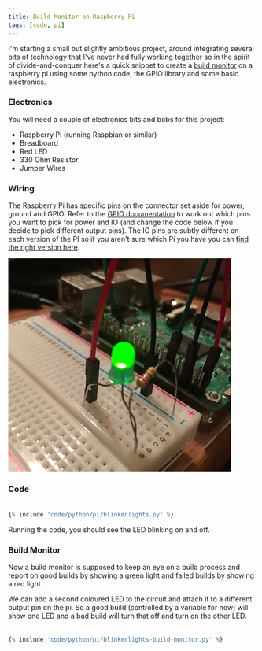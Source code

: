 ```yaml
---
title: Build Monitor on Raspberry Pi
tags: [code, pi]
---
```


I'm starting a small but slightly ambitious project, around integrating several bits of
technology that I've never had fully working together so in the spirit of divide-and-conquer
here's a quick snippet to create a <a href="https://en.wikipedia.org/wiki/Daily_build">build monitor</a>
on a raspberry pi using some python code, the GPIO library and some basic electronics.

### Electronics

You will need a couple of electronics bits and bobs for this project:

- Raspberry Pi (running Raspbian or similar)
- Breadboard
- Red LED
- 330 Ohm Resistor
- Jumper Wires

### Wiring

The Raspberry Pi has specific pins on the connector set aside for power, ground and GPIO. Refer to the
<a href="https://www.raspberrypi.org/documentation/usage/gpio/">GPIO documentation</a> to work out which
pins you want to pick for power and IO (and change the code below if you decide to
pick different output pins). The IO pins are subtly different on each version of the PI so if you aren't
sure which Pi you have you can <a href="https://www.modmypi.com/blog/raspberry-pi-comparison-table">find the
right version here</a>.

<img src="/img/posts/pi-build-monitor/pi-led-test.webp" alt="led circuit" />

### Code

```python

{% include 'code/python/pi/blinkenlights.py' %}

```

Running the code, you should see the LED blinking on and off.

### Build Monitor

Now a build monitor is supposed to keep an eye on a build process and report on good builds
by showing a green light and failed builds by showing a red light.

We can add a second coloured LED to the circuit and attach it to a different output pin on the pi. So a
good build (controlled by a variable for now) will show one LED and a bad build will turn that off and
turn on the other LED.

```python

{% include 'code/python/pi/blinkenlights-build-monitor.py' %}

```
